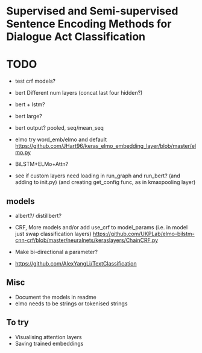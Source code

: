 # Supervised and Semi-supervised Sentence Encoding Methods for Dialogue Act Classification

# TODO
- test crf models?

- bert Different num layers (concat last four hidden?)
- bert + lstm?
- bert large?
- bert output? pooled, seq/mean_seq

- elmo try word_emb/elmo and default
https://github.com/JHart96/keras_elmo_embedding_layer/blob/master/elmo.py
- BiLSTM+ELMo+Attn?

- see if custom layers need loading in run_graph and run_bert? (and adding to init.py) (and creating get_config func, as in kmaxpooling layer)
## models

- albert?/ distillbert?

- CRF, More models and/or add use_crf to model_params (i.e. in model just swap classification layers)
https://github.com/UKPLab/elmo-bilstm-cnn-crf/blob/master/neuralnets/keraslayers/ChainCRF.py

- Make bi-directional a parameter?

- https://github.com/AlexYangLi/TextClassification



## Misc
- Document the models in readme
- elmo needs to be strings or tokenised strings

## To try
- Visualising attention layers
- Saving trained embeddings